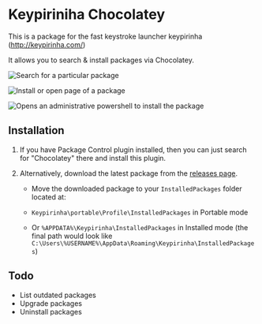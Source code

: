 # Keypiriniha Chocolatey

This is a package for the fast keystroke launcher keypirinha (http://keypirinha.com/)

It allows you to search & install packages via Chocolatey.

![Search for a particular package](https://i.imgur.com/QwRKPOJ.png)

![Install or open page of a package](https://i.imgur.com/PCLkhcm.png)

![Opens an administrative powershell to install the package](https://i.imgur.com/QcmwtOv.png)

## Installation

1. If you have Package Control plugin installed, then you can just search for "Chocolatey" there and install this plugin.

2. Alternatively, download the latest package from the [releases page](https://github.com/dufferzafar/keypirinha-chocolatey/releases).
    * Move the downloaded package to your `InstalledPackages` folder located at:

    * `Keypirinha\portable\Profile\InstalledPackages` in Portable mode

    * Or `%APPDATA%\Keypirinha\InstalledPackages` in Installed mode (the final path would look like `C:\Users\%USERNAME%\AppData\Roaming\Keypirinha\InstalledPackages`)

## Todo

* List outdated packages
* Upgrade packages
* Uninstall packages
